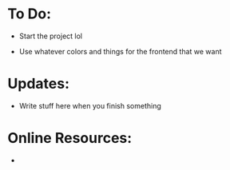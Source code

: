 # To Do: 
- Start the project lol

- Use whatever colors and things for the frontend that we want


# Updates: 
- Write stuff here when you finish something


# Online Resources: 
- 